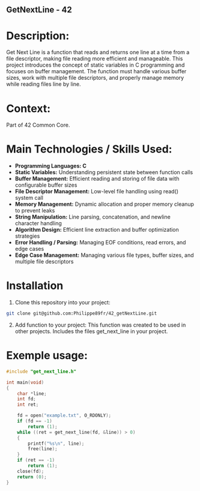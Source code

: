 ## GetNextLine - 42

# Description:
Get Next Line is a function that reads and returns one line at a time from a file descriptor, making file reading more efficient and manageable. This project introduces the concept of static variables in C programming and focuses on buffer management. The function must handle various buffer sizes, work with multiple file descriptors, and properly manage memory while reading files line by line. 

# Context:
Part of 42 Common Core.

# Main Technologies / Skills Used:

- **Programming Languages: C**
- **Static Variables:** Understanding persistent state between function calls
- **Buffer Management:** Efficient reading and storing of file data with configurable buffer sizes
- **File Descriptor Management:** Low-level file handling using read() system call
- **Memory Management:** Dynamic allocation and proper memory cleanup to prevent leaks
- **String Manipulation:** Line parsing, concatenation, and newline character handling
- **Algorithm Design:** Efficient line extraction and buffer optimization strategies
- **Error Handling / Parsing:** Managing EOF conditions, read errors, and edge cases
- **Edge Case Management:** Managing various file types, buffer sizes, and multiple file descriptors

# Installation
1. Clone this repository into your project:
```bash
git clone git@github.com:Philippe89fr/42_getNextLine.git
```
2. Add function to your project:
This function was created to be used in other projects. Includes the files get_next_line in your project.

# Exemple usage:
```c
#include "get_next_line.h"

int main(void)
{
    char *line;
    int fd;
    int ret;

    fd = open("example.txt", O_RDONLY);
    if (fd == -1)
        return (1);
    while ((ret = get_next_line(fd, &line)) > 0)
    {
        printf("%s\n", line);
        free(line);
    }
    if (ret == -1)
        return (1);
    close(fd);
    return (0);
}
```